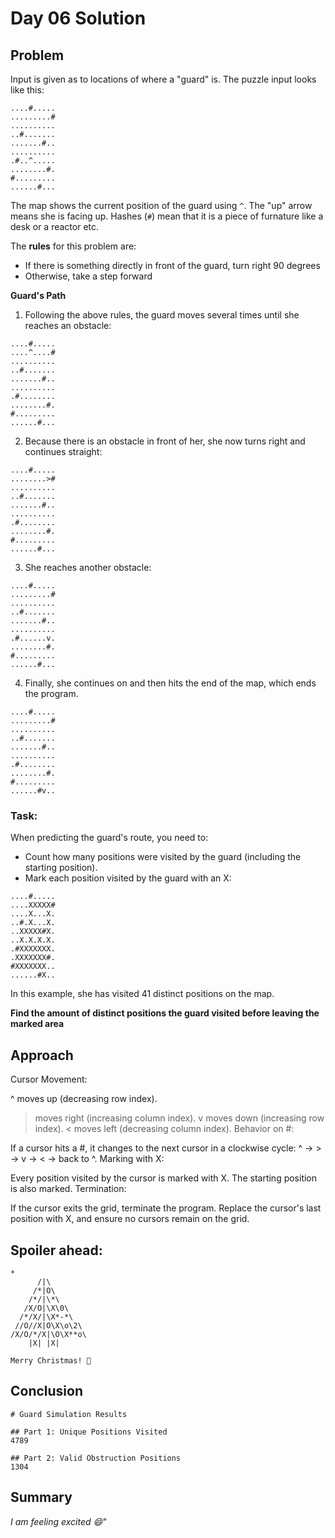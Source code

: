 # Day 06 Solution

## Problem

Input is given as to locations of where a "guard" is. The puzzle input looks like this:

```
....#.....
.........#
..........
..#.......
.......#..
..........
.#..^.....
........#.
#.........
......#...
```

The map shows the current position of the guard using `^`. The "up" arrow means she is facing up. Hashes (`#`) mean that it is a piece of furnature like a desk or a reactor etc.

The **rules** for this problem are:
- If there is something directly in front of the guard, turn right 90 degrees
- Otherwise, take a step forward

**Guard's Path**

1. Following the above rules, the guard moves several times until she reaches an obstacle:

```
....#.....
....^....#
..........
..#.......
.......#..
..........
.#........
........#.
#.........
......#...
```

2. Because there is an obstacle in front of her, she now turns right and continues straight:

```
....#.....
........>#
..........
..#.......
.......#..
..........
.#........
........#.
#.........
......#...
```

3. She reaches another obstacle:

```
....#.....
.........#
..........
..#.......
.......#..
..........
.#......v.
........#.
#.........
......#...
```

4. Finally, she continues on and then hits the end of the map, which ends the program.

```
....#.....
.........#
..........
..#.......
.......#..
..........
.#........
........#.
#.........
......#v..
```

### Task:

When predicting the guard's route, you need to:
- Count how many positions were visited by the guard (including the starting position).
- Mark each position visited by the guard with an X:

```
....#.....
....XXXXX#
....X...X.
..#.X...X.
..XXXXX#X.
..X.X.X.X.
.#XXXXXXX.
.XXXXXXX#.
#XXXXXXX..
......#X..

```
In this example, she has visited 41 distinct positions on the map.

**Find the amount of distinct positions the guard visited before leaving the marked area**

## Approach

Cursor Movement:

^ moves up (decreasing row index).
> moves right (increasing column index).
v moves down (increasing row index).
< moves left (decreasing column index).
Behavior on #:

If a cursor hits a #, it changes to the next cursor in a clockwise cycle:
^ → > → v → < → back to ^.
Marking with X:

Every position visited by the cursor is marked with X.
The starting position is also marked.
Termination:

If the cursor exits the grid, terminate the program. Replace the cursor's last position with X, and ensure no cursors remain on the grid.

## Spoiler ahead:
```
*
      /|\
     /*|O\
    /*/|\*\
   /X/O|\X\0\
  /*/X/|\X*-*\
 //O//X|O\X\o\2\
/X/O/*/X|\O\X**o\
    |X| |X|

Merry Christmas! 🎄
```

## Conclusion
```
# Guard Simulation Results

## Part 1: Unique Positions Visited
4789

## Part 2: Valid Obstruction Positions
1304

```
## Summary

_I am feeling excited 😄"_